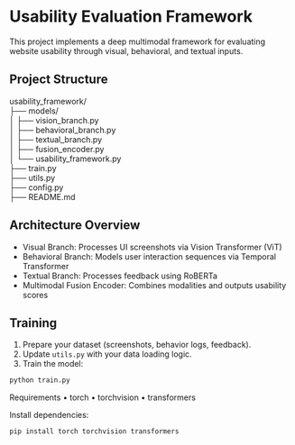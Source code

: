 # Usability Evaluation Framework

This project implements a deep multimodal framework for evaluating website usability through visual, behavioral, and textual inputs.

## Project Structure

usability_framework/
<br/>├── models/
<br/>│   ├── vision_branch.py
<br/>│   ├── behavioral_branch.py
<br/>│   ├── textual_branch.py
<br/>│   ├── fusion_encoder.py
<br/>│   └── usability_framework.py
<br/>├── train.py
<br/>├── utils.py
<br/>├── config.py
<br/>├── README.md

## Architecture Overview

- Visual Branch: Processes UI screenshots via Vision Transformer (ViT)
- Behavioral Branch: Models user interaction sequences via Temporal Transformer
- Textual Branch: Processes feedback using RoBERTa
- Multimodal Fusion Encoder: Combines modalities and outputs usability scores

## Training

1. Prepare your dataset (screenshots, behavior logs, feedback).
2. Update `utils.py` with your data loading logic.
3. Train the model:

```bash
python train.py
```
Requirements
	•	torch
	•	torchvision
	•	transformers

Install dependencies:
```bash
pip install torch torchvision transformers
```
